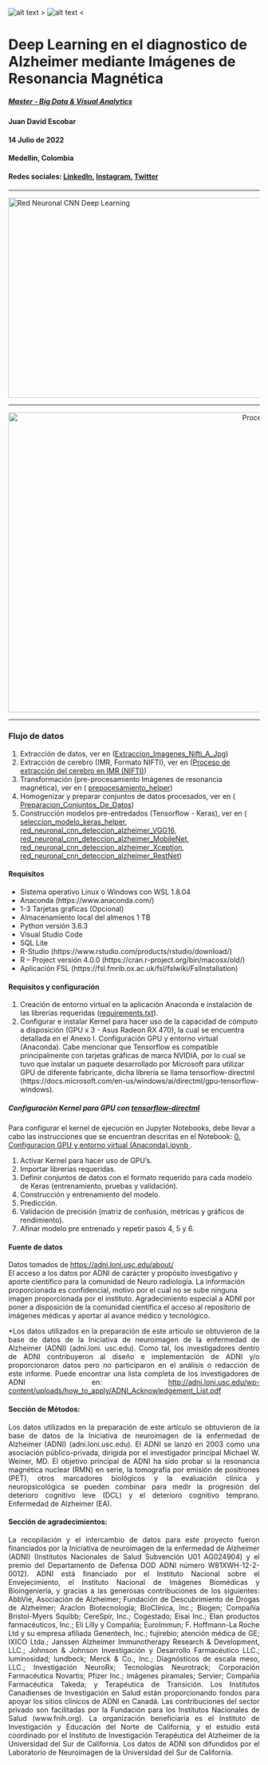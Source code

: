 ![alt text >](https://github.com/juadaves91/unir-tfm-alzheimer-diagnostic-deep-learning/blob/main/Recursos/Imagenes/brainAD.png)
![alt text <](https://raw.githubusercontent.com/juadaves91/unir-tfm-alzheimer-diagnostic-deep-learning/main/Recursos/Imagenes/Unir_2021_logo.svg)


<div>
  <h1> Deep Learning en el diagnostico de Alzheimer mediante Imágenes de Resonancia Magnética</h1>
  <h5><a href="https://www.unir.net/ingenieria/master-visual-analytics-big-data/">Master - Big Data & Visual Analytics</a></h5>
 
  <h4>Juan David Escobar</h4>
  <h4>14 Julio de 2022</h4>
  <h4>Medellin, Colombia</h4>
  <h4>Redes sociales: <a href="https://www.linkedin.com/in/jdescobar/">LinkedIn</a>,  <a href="https://www.linkedin.com/in/jdescobar/">Instagram</a>, <a href="https://twitter.com/davis1148">Twitter</a>
  </h4>
</div>

***
<div>
<img
src="https://github.com/juadaves91/unir-tfm-alzheimer-diagnostic-deep-learning/blob/0c93712c2413ae75a960dcc8cf511ef0110d7300/Recursos/Imagenes/RedNeuronalCNNDL.png"
width="1200"
height="400"
alt="Red Neuronal CNN Deep Learning"
/>  
</div>  

<hr/>

<div style="text-align:center">
<img
src="https://github.com/juadaves91/unir-tfm-alzheimer-diagnostic-deep-learning/blob/8d9ca54882eeec81c90d0016718740d0e243c923/Recursos/Imagenes/Flujo%20de%20datos.png"
width="1200"
height="600"
alt="Proceso de extracción del cerebro en IMR"
/>
</div>
<hr/>

<div>
  <h3>Flujo de datos</h3>
  
1. Extracción de datos, ver en (<a href="https://github.com/juadaves91/unir-tfm-alzheimer-diagnostic-deep-learning/blob/main/ELT/1.%20Extraccion_Imagenes_Nifti_A_Jpg.ipynb)">Extraccion_Imagenes_Nifti_A_Jpg<a/>)
2. Extracción de cerebro (IMR, Formato NIFTI), ver en (<a href="https://github.com/juadaves91/unir-tfm-alzheimer-diagnostic-deep-learning/tree/main/ELT/Extraccion_Cerebro">Proceso de extracción del cerebro en IMR (NIFTI)<a/>)
3. Transformación (pre-procesamiento Imágenes de resonancia magnética), ver en ( <a href="https://github.com/juadaves91/unir-tfm-alzheimer-diagnostic-deep-learning/blob/main/ELT/Helpers/prepocesamiento_helper.ipynb">prepocesamiento_helper<a/>)
4. Homogenizar y preparar conjuntos de datos procesados, ver en ( <a href="https://github.com/juadaves91/unir-tfm-alzheimer-diagnostic-deep-learning/blob/a95788f1f979d54e2794a582a9bc5f551e0dadd2/ELT/2.%20Preparacion_Conjuntos_De_Datos.ipynb">Preparacion_Conjuntos_De_Datos<a/>)
5. Construcción modelos pre-entredados (Tensorflow - Keras), ver en ( <a href="[http://localhost:8890/notebooks/TFM/Notebooks/ELT/Helpers/seleccion_modelo_keras_helper.ipynb](https://github.com/juadaves91/unir-tfm-alzheimer-diagnostic-deep-learning/blob/main/ELT/Helpers/prepocesamiento_helper.ipynb)">seleccion_modelo_keras_helper<a/>, <a href="https://github.com/juadaves91/unir-tfm-alzheimer-diagnostic-deep-learning/blob/main/ELT/3.%20red_neuronal_cnn_deteccion_alzheimer_VGG16.ipynb">red_neuronal_cnn_deteccion_alzheimer_VGG16<a/>,  <a href="https://github.com/juadaves91/unir-tfm-alzheimer-diagnostic-deep-learning/blob/main/ELT/4.%20red_neuronal_cnn_deteccion_alzheimer_MobileNet.ipynb">red_neuronal_cnn_deteccion_alzheimer_MobileNet<a/>,  <a href="https://github.com/juadaves91/unir-tfm-alzheimer-diagnostic-deep-learning/blob/main/ELT/5.%20red_neuronal_cnn_deteccion_alzheimer_Xception.ipynb">red_neuronal_cnn_deteccion_alzheimer_Xception<a/>,  <a href="https://github.com/juadaves91/unir-tfm-alzheimer-diagnostic-deep-learning/blob/main/ELT/6.%20red_neuronal_cnn_deteccion_alzheimer_RestNet.ipynb">red_neuronal_cnn_deteccion_alzheimer_RestNet<a/>)  

</div>


  
<div>
<h4>Requisitos</h4>
<ul>
<li>Sistema operativo Linux o Windows  con WSL 1.8.04</li>
<li>Anaconda (https://www.anaconda.com/)</li>  
<li>1-3 Tarjetas graficas (Opcional)</li> 
<li>Almacenamiento local del almenos 1 TB</li> 
<li>Python versión 3.6.3</li>
<li>Visual Studio Code</li>
<li>SQL Lite</li>  
<li>R-Studio (https://www.rstudio.com/products/rstudio/download/)</li>
<li>R – Project versión 4.0.0 (https://cran.r-project.org/bin/macosx/old/)</li>
<li>Aplicación FSL (https://fsl.fmrib.ox.ac.uk/fsl/fslwiki/FslInstallation)</li>
</ul>
</div>

<div>
  <h4>Requisitos y configuración</h4>
  
<p style="text-align: justify;">
<ol>
<li>Creación de entorno virtual en la aplicación Anaconda e instalación de las librerías requeridas (<a href="https://github.com/juadaves91/unir-tfm-alzheimer-diagnostic-deep-learning/blob/main/requirements.txt">requirements.txt</a>).</li>
<li>Configurar e instalar Kernel para hacer uso de la capacidad de cómputo a disposición (GPU x 3 - Asus Radeon RX 470), la cual se encuentra detallada en el Anexo I. Configuración GPU y entorno virtual (Anaconda). Cabe mencionar que Tensorflow es compatible principalmente con tarjetas gráficas de marca NVIDIA, por lo cual se tuvo que instalar un paquete desarrollado por Microsoft para utilizar GPU de diferente fabricante, dicha librería se llama tensorflow-directml (https://docs.microsoft.com/en-us/windows/ai/directml/gpu-tensorflow-windows).</li>
</ol>
</p style="text-align: justify;">
<h5>Configuración Kernel para GPU con <a href="https://docs.microsoft.com/en-us/windows/ai/directml/gpu-tensorflow-windows">tensorflow-directml</a></h5>
  <p>Para configurar el kernel de ejecución en Jupyter Notebooks, debe llevar a cabo las instrucciones que se encuentran descritas en el Notebook:
  <a href="https://github.com/juadaves91/unir-tfm-alzheimer-diagnostic-deep-learning/blob/fb0537c6e1b1e7a07d32595795c2c4b380d238b5/ELT/0.%20Configuracion%20GPU%20y%20entorno%20virtual%20(Anaconda).ipynb"> 0. Configuracion GPU y entorno virtual (Anaconda).ipynb </a>.
</p>
</div>

<div>
  <ol>
  <li>Activar Kernel para hacer uso de GPU’s.</li>
  <li>Importar librerías requeridas.</li>
  <li>Definir conjuntos de datos con el formato requerido para cada modelo de Keras (entrenamiento, pruebas y validación).</li>
  <li>Construcción y entrenamiento del modelo.</li>
  <li>Predicción.</li>
  <li>Validación de precisión (matriz de confusión, métricas y gráficos de rendimiento).</li>
  <li>Afinar modelo pre entrenado y repetir pasos 4, 5 y 6.</li>
</ol>
</div>

<div>
<h4>Fuente de datos</h4>
<p>Datos tomados de <a href="https://adni.loni.usc.edu/about/">https://adni.loni.usc.edu/about/</a></br>
El acceso a los datos por ADNI de carácter y propósito investigativo y aporte científico para la comunidad de Neuro radiología. La información proporcionada es confidencial, motivo por el cual no se sube ninguna imagen proporcionada por el instituto. Agradecimiento especial a ADNI por poner a disposición de la comunidad científica el acceso al repositorio de imágenes médicas y aportar al avance médico y tecnológico.</p>

</div>
<p style="text-align: justify;">
*Los datos utilizados en la preparación de este artículo se obtuvieron de la base de datos de la Iniciativa de neuroimagen de la enfermedad de Alzheimer (ADNI) (adni.loni. usc.edu). Como tal, los investigadores dentro de ADNI contribuyeron al diseño e implementación de ADNI y/o proporcionaron datos pero no participaron en el análisis o redacción de este informe. Puede encontrar una lista completa de los investigadores de ADNI en: <a href="http://adni.loni.usc.edu/wp-content/uploads/how_to_apply/ADNI_Acknowledgement_List.pdf">http://adni.loni.usc.edu/wp-content/uploads/how_to_apply/ADNI_Acknowledgement_List.pdf</a>
</p>

<h4>Sección de Métodos:</h4>
<p style="text-align: justify;">
Los datos utilizados en la preparación de este artículo se obtuvieron de la base de datos de la Iniciativa de neuroimagen de la enfermedad de Alzheimer (ADNI) (adni.loni.usc.edu). El ADNI se lanzó en 2003 como una asociación público-privada, dirigida por el investigador principal Michael W. Weiner, MD. El objetivo principal de ADNI ha sido probar si la resonancia magnética nuclear (RMN) en serie, la tomografía por emisión de positrones (PET), otros marcadores biológicos y la evaluación clínica y neuropsicológica se pueden combinar para medir la progresión del deterioro cognitivo leve (DCL) y el deterioro cognitivo temprano. Enfermedad de Alzheimer (EA).
<p>

<h4>Sección de agradecimientos:</h4>
<p style="text-align: justify;">
La recopilación y el intercambio de datos para este proyecto fueron financiados por la Iniciativa de neuroimagen de la enfermedad de Alzheimer (ADNI) (Institutos Nacionales de Salud Subvención U01 AG024904) y el premio del Departamento de Defensa DOD ADNI número W81XWH-12-2-0012). ADNI está financiado por el Instituto Nacional sobre el Envejecimiento, el Instituto Nacional de Imágenes Biomédicas y Bioingeniería, y gracias a las generosas contribuciones de los siguientes: AbbVie, Asociación de Alzheimer; Fundación de Descubrimiento de Drogas de Alzheimer; Araclon Biotecnología; BioClínica, Inc.; Biogen; Compañía Bristol-Myers Squibb; CereSpir, Inc.; Cogestado; Eisai Inc.; Elan productos farmacéuticos, Inc.; Eli Lilly y Compañía; EuroImmun; F. Hoffmann-La Roche Ltd y su empresa afiliada Genentech, Inc.; fujirebio; atención médica de GE; IXICO Ltda.; Janssen Alzheimer Immunotherapy Research & Development, LLC.; Johnson & Johnson Investigación y Desarrollo Farmacéutico LLC.; luminosidad; lundbeck; Merck & Co., Inc.; Diagnósticos de escala meso, LLC.; Investigación NeuroRx; Tecnologías Neurotrack; Corporación Farmacéutica Novartis; Pfizer Inc.; imágenes piramales; Servier; Compañía Farmacéutica Takeda; y Terapéutica de Transición. Los Institutos Canadienses de Investigación en Salud están proporcionando fondos para apoyar los sitios clínicos de ADNI en Canadá. Las contribuciones del sector privado son facilitadas por la Fundación para los Institutos Nacionales de Salud (www.fnih.org). La organización beneficiaria es el Instituto de Investigación y Educación del Norte de California, y el estudio está coordinado por el Instituto de Investigación Terapéutica del Alzheimer de la Universidad del Sur de California. Los datos de ADNI son difundidos por el Laboratorio de Neuroimagen de la Universidad del Sur de California.
</p>
</div>
  
